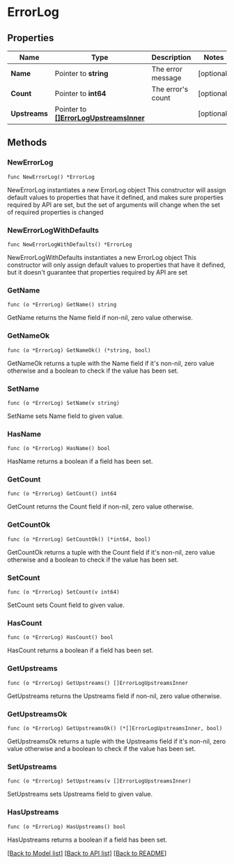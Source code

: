 # ErrorLog

## Properties

Name | Type | Description | Notes
------------ | ------------- | ------------- | -------------
**Name** | Pointer to **string** | The error message | [optional] 
**Count** | Pointer to **int64** | The error&#39;s count | [optional] 
**Upstreams** | Pointer to [**[]ErrorLogUpstreamsInner**](ErrorLogUpstreamsInner.md) |  | [optional] 

## Methods

### NewErrorLog

`func NewErrorLog() *ErrorLog`

NewErrorLog instantiates a new ErrorLog object
This constructor will assign default values to properties that have it defined,
and makes sure properties required by API are set, but the set of arguments
will change when the set of required properties is changed

### NewErrorLogWithDefaults

`func NewErrorLogWithDefaults() *ErrorLog`

NewErrorLogWithDefaults instantiates a new ErrorLog object
This constructor will only assign default values to properties that have it defined,
but it doesn't guarantee that properties required by API are set

### GetName

`func (o *ErrorLog) GetName() string`

GetName returns the Name field if non-nil, zero value otherwise.

### GetNameOk

`func (o *ErrorLog) GetNameOk() (*string, bool)`

GetNameOk returns a tuple with the Name field if it's non-nil, zero value otherwise
and a boolean to check if the value has been set.

### SetName

`func (o *ErrorLog) SetName(v string)`

SetName sets Name field to given value.

### HasName

`func (o *ErrorLog) HasName() bool`

HasName returns a boolean if a field has been set.

### GetCount

`func (o *ErrorLog) GetCount() int64`

GetCount returns the Count field if non-nil, zero value otherwise.

### GetCountOk

`func (o *ErrorLog) GetCountOk() (*int64, bool)`

GetCountOk returns a tuple with the Count field if it's non-nil, zero value otherwise
and a boolean to check if the value has been set.

### SetCount

`func (o *ErrorLog) SetCount(v int64)`

SetCount sets Count field to given value.

### HasCount

`func (o *ErrorLog) HasCount() bool`

HasCount returns a boolean if a field has been set.

### GetUpstreams

`func (o *ErrorLog) GetUpstreams() []ErrorLogUpstreamsInner`

GetUpstreams returns the Upstreams field if non-nil, zero value otherwise.

### GetUpstreamsOk

`func (o *ErrorLog) GetUpstreamsOk() (*[]ErrorLogUpstreamsInner, bool)`

GetUpstreamsOk returns a tuple with the Upstreams field if it's non-nil, zero value otherwise
and a boolean to check if the value has been set.

### SetUpstreams

`func (o *ErrorLog) SetUpstreams(v []ErrorLogUpstreamsInner)`

SetUpstreams sets Upstreams field to given value.

### HasUpstreams

`func (o *ErrorLog) HasUpstreams() bool`

HasUpstreams returns a boolean if a field has been set.


[[Back to Model list]](../README.md#documentation-for-models) [[Back to API list]](../README.md#documentation-for-api-endpoints) [[Back to README]](../README.md)


